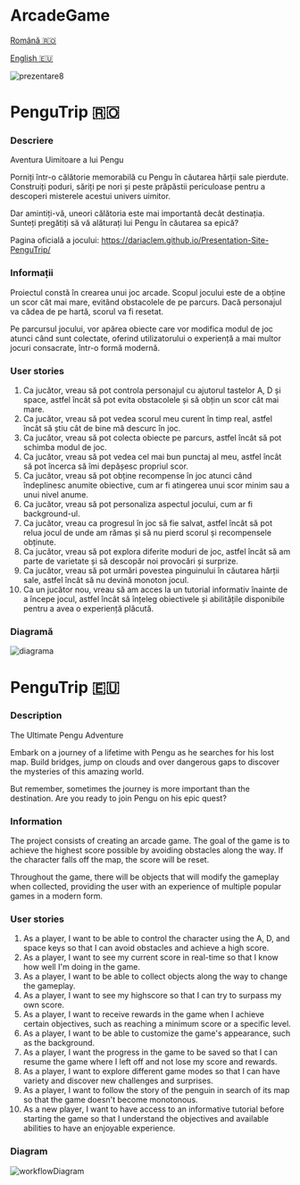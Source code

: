# ArcadeGame

[Română :romania:](#pengutrip-romania)

[English :eu:](#pengutrip-eu)

![prezentare8](https://user-images.githubusercontent.com/91901282/236703372-da5be053-dbe5-4ab5-8c81-aadc0411feab.png)

# PenguTrip :romania:

### Descriere

Aventura Uimitoare a lui Pengu

Porniți într-o călătorie memorabilă cu Pengu în căutarea hărții sale pierdute. Construiți poduri, săriți pe nori și peste prăpăstii periculoase pentru a descoperi misterele acestui univers uimitor.

Dar amintiți-vă, uneori călătoria este mai importantă decât destinația. Sunteți pregătiți să vă alăturați lui Pengu în căutarea sa epică?

Pagina oficială a jocului: https://dariaclem.github.io/Presentation-Site-PenguTrip/

### Informații

Proiectul constă în crearea unui joc arcade. Scopul jocului este de a obține un scor cât mai mare, evitând obstacolele de pe parcurs. Dacă personajul va cădea de pe hartă, scorul va fi resetat.

Pe parcursul jocului, vor apărea obiecte care vor modifica modul de joc atunci când sunt colectate, oferind utilizatorului o experiență a mai multor jocuri consacrate, într-o formă modernă.

### User stories

1. Ca jucător, vreau să pot controla personajul cu ajutorul tastelor A, D și space, astfel încât să pot evita obstacolele și să obțin un scor cât mai mare.
2. Ca jucător, vreau să pot vedea scorul meu curent în timp real, astfel încât să știu cât de bine mă descurc în joc.
3. Ca jucător, vreau să pot colecta obiecte pe parcurs, astfel încât să pot schimba modul de joc.
4. Ca jucător, vreau să pot vedea cel mai bun punctaj al meu, astfel încât să pot încerca să îmi depășesc propriul scor.
5. Ca jucător, vreau să pot obține recompense în joc atunci când îndeplinesc anumite obiective, cum ar fi atingerea unui scor minim sau a unui nivel anume.
6. Ca jucător, vreau să pot personaliza aspectul jocului, cum ar fi background-ul.
7. Ca jucător, vreau ca progresul în joc să fie salvat, astfel încât să pot relua jocul de unde am rămas și să nu pierd scorul și recompensele obținute.
8. Ca jucător, vreau să pot explora diferite moduri de joc, astfel încât să am parte de varietate și să descopăr noi provocări și surprize.
9. Ca jucător, vreau să pot urmări povestea pinguinului în căutarea hărții sale, astfel încât să nu devină monoton jocul.
10. Ca un jucător nou, vreau să am acces la un tutorial informativ înainte de a începe jocul, astfel încât să înțeleg obiectivele și abilitățile disponibile pentru a avea o experiență plăcută.

### Diagramă

![diagrama](https://github.com/DariaClem/ArcadeGame/assets/91901282/16556d0e-4270-4d62-8faa-5b2cb7fdfcff)

# PenguTrip :eu:

### Description

The Ultimate Pengu Adventure

Embark on a journey of a lifetime with Pengu as he searches for his lost map. Build bridges, jump on clouds and over dangerous gaps to discover the mysteries of this amazing world.

But remember, sometimes the journey is more important than the destination. Are you ready to join Pengu on his epic quest?

### Information
The project consists of creating an arcade game. The goal of the game is to achieve the highest score possible by avoiding obstacles along the way. If the character falls off the map, the score will be reset.

Throughout the game, there will be objects that will modify the gameplay when collected, providing the user with an experience of multiple popular games in a modern form.

### User stories
1. As a player, I want to be able to control the character using the A, D, and space keys so that I can avoid obstacles and achieve a high score.
2. As a player, I want to see my current score in real-time so that I know how well I'm doing in the game.
3. As a player, I want to be able to collect objects along the way to change the gameplay.
4. As a player, I want to see my highscore so that I can try to surpass my own score.
5. As a player, I want to receive rewards in the game when I achieve certain objectives, such as reaching a minimum score or a specific level.
6. As a player, I want to be able to customize the game's appearance, such as the background.
7. As a player, I want the progress in the game to be saved so that I can resume the game where I left off and not lose my score and rewards.
8. As a player, I want to explore different game modes so that I can have variety and discover new challenges and surprises.
9. As a player, I want to follow the story of the penguin in search of its map so that the game doesn't become monotonous.
10. As a new player, I want to have access to an informative tutorial before starting the game so that I understand the objectives and available abilities to have an enjoyable experience.

### Diagram

![workflowDiagram](https://github.com/DariaClem/ArcadeGame/assets/91968875/06075ce1-0784-4911-8427-e12b13eb4734)

